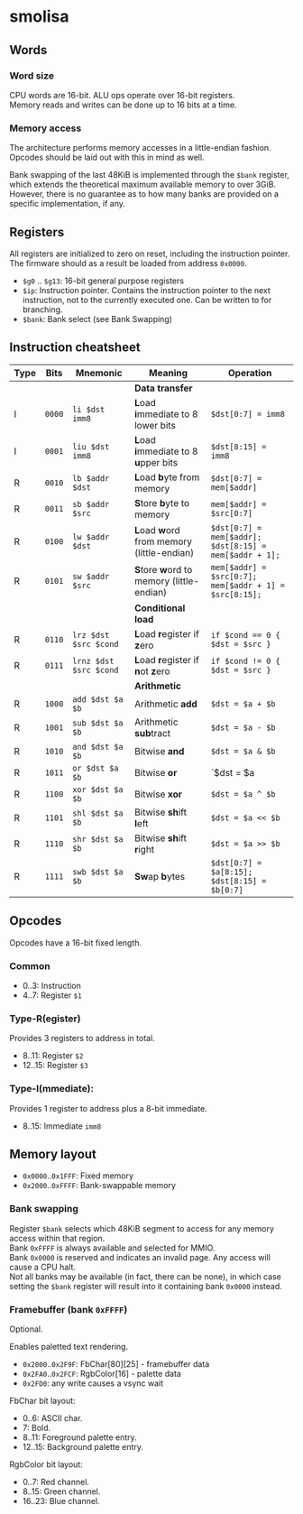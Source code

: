 # smolisa

## Words

### Word size

CPU words are 16-bit. ALU ops operate over 16-bit registers.  
Memory reads and writes can be done up to 16 bits at a time.

### Memory access

The architecture performs memory accesses in a little-endian fashion. Opcodes should be laid out with this in mind as well.

Bank swapping of the last 48KiB is implemented through the `$bank` register, which extends the theoretical maximum available memory to over 3GiB.  
However, there is no guarantee as to how many banks are provided on a specific implementation, if any.

## Registers

All registers are initialized to zero on reset, including the instruction pointer. 
The firmware should as a result be loaded from address `0x0000`.

- `$g0` .. `$g13`: 16-bit general purpose registers
- `$ip`: Instruction pointer. Contains the instruction pointer to the next instruction, not to the currently executed one. Can be written to for branching.
- `$bank`: Bank select (see Bank Swapping)

## Instruction cheatsheet

| Type | Bits   | Mnemonic               | Meaning                                        | Operation                                              |
|------|--------|------------------------|------------------------------------------------|--------------------------------------------------------|
|      |        |                        | **Data transfer**                              |                                                        |
| I    | `0000` | `li $dst imm8`         | **L**oad **i**mmediate to 8 lower bits         | `$dst[0:7] = imm8`                                     |
| I    | `0001` | `liu $dst imm8`        | **L**oad **i**mmediate to 8 **u**pper bits     | `$dst[8:15] = imm8`                                    |
| R    | `0010` | `lb $addr $dst`        | **L**oad **b**yte from memory                  | `$dst[0:7] = mem[$addr]`                               |
| R    | `0011` | `sb $addr $src`        | **S**tore **b**yte to memory                   | `mem[$addr] = $src[0:7]`                               |
| R    | `0100` | `lw $addr $dst`        | **L**oad **w**ord from memory (little-endian)  | `$dst[0:7] = mem[$addr]; $dst[8:15] = mem[$addr + 1];` |
| R    | `0101` | `sw $addr $src`        | **S**tore **w**ord to memory (little-endian)   | `mem[$addr] = $src[0:7]; mem[$addr + 1] = $src[8:15];` |
|      |        |                        | **Conditional load**                           |                                                        |
| R    | `0110` | `lrz $dst $src $cond`  | **L**oad **r**egister if **z**ero              | `if $cond == 0 { $dst = $src }`                        |
| R    | `0111` | `lrnz $dst $src $cond` | **L**oad **r**egister if **n**ot **z**ero      | `if $cond != 0 { $dst = $src }`                        |
|      |        |                        | **Arithmetic**                                 |                                                        |
| R    | `1000` | `add $dst $a $b`       | Arithmetic **add**                             | `$dst = $a + $b`                                       |
| R    | `1001` | `sub $dst $a $b`       | Arithmetic **sub**tract                        | `$dst = $a - $b`                                       |
| R    | `1010` | `and $dst $a $b`       | Bitwise **and**                                | `$dst = $a & $b`                                       |
| R    | `1011` | `or $dst $a $b`        | Bitwise **or**                                 | `$dst = $a | $b`                                       |
| R    | `1100` | `xor $dst $a $b`       | Bitwise **xor**                                | `$dst = $a ^ $b`                                       |
| R    | `1101` | `shl $dst $a $b`       | Bitwise **sh**ift **l**eft                     | `$dst = $a << $b`                                      |
| R    | `1110` | `shr $dst $a $b`       | Bitwise **sh**ift **r**ight                    | `$dst = $a >> $b`                                      |
| R    | `1111` | `swb $dst $a $b`       | **Sw**ap **b**ytes                             | `$dst[0:7] = $a[8:15]; $dst[8:15] = $b[0:7]`           |

## Opcodes

Opcodes have a 16-bit fixed length.

### Common

- 0..3: Instruction
- 4..7: Register `$1`

### Type-R(egister)

Provides 3 registers to address in total.

- 8..11: Register `$2`
- 12..15: Register `$3`

### Type-I(mmediate):

Provides 1 register to address plus a 8-bit immediate.

- 8..15: Immediate `imm8`

## Memory layout

- `0x0000`..`0x1FFF`: Fixed memory
- `0x2000`..`0xFFFF`: Bank-swappable memory

### Bank swapping

Register `$bank` selects which 48KiB segment to access for any memory access within that region.  
Bank `0xFFFF` is always available and selected for MMIO.  
Bank `0x0000` is reserved and indicates an invalid page. Any access will cause a CPU halt.  
Not all banks may be available (in fact, there can be none), in which case setting the `$bank` register will result into it containing bank `0x0000` instead.

### Framebuffer (bank `0xFFFF`)

Optional.

Enables paletted text rendering.

- `0x2000`..`0x2F9F`: FbChar[80][25] - framebuffer data
- `0x2FA0`..`0x2FCF`: RgbColor[16] - palette data
- `0x2FD0`: any write causes a vsync wait

FbChar bit layout:
- 0..6: ASCII char.
- 7: Bold.
- 8..11: Foreground palette entry.
- 12..15: Background palette entry.

RgbColor bit layout:
- 0..7: Red channel.
- 8..15: Green channel.
- 16..23: Blue channel.